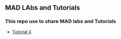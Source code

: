 ## MAD LAbs and Tutorials
### This repo use to share MAD labs and Tutorials


* [Tutorial 4](https://github.com/lonewol7f/MAD-Labs-and-Tutorials/tree/tutorial-4)